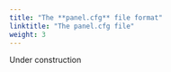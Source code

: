 ```yaml
---
title: "The **panel.cfg** file format"
linktitle: "The panel.cfg file"
weight: 3
---
```


Under construction
